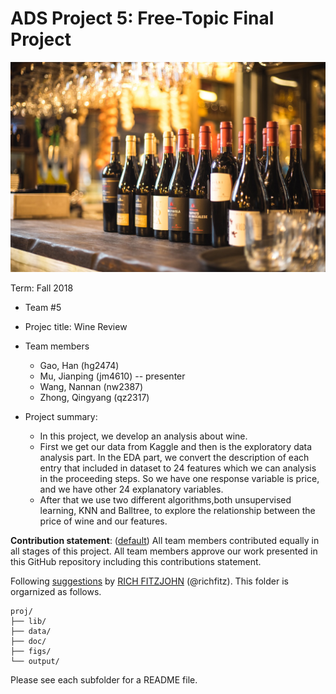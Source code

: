 # ADS Project 5: Free-Topic Final Project

![image](figs/wine.jpg)

Term: Fall 2018

+ Team #5

+ Projec title: Wine Review

+ Team members
	+ Gao, Han (hg2474)
	+ Mu, Jianping (jm4610) -- presenter
	+ Wang, Nannan (nw2387)
	+ Zhong, Qingyang (qz2317)
	
+ Project summary: 

    + In this project, we develop an analysis about wine. 
    + First we get our data from Kaggle and then is the exploratory data analysis part. In the EDA part, we convert the description of each entry that included in dataset to 24 features which we can analysis in the proceeding steps. So we have one response variable is price, and we have other 24 explanatory variables. 
    + After that we use two different algorithms,both unsupervised learning, KNN and Balltree, to explore the relationship between the price of wine and our features.
	
**Contribution statement**: ([default](doc/a_note_on_contributions.md)) All team members contributed equally in all stages of this project. All team members approve our work presented in this GitHub repository including this contributions statement. 

Following [suggestions](http://nicercode.github.io/blog/2013-04-05-projects/) by [RICH FITZJOHN](http://nicercode.github.io/about/#Team) (@richfitz). This folder is orgarnized as follows.

```
proj/
├── lib/
├── data/
├── doc/
├── figs/
└── output/
```

Please see each subfolder for a README file.
